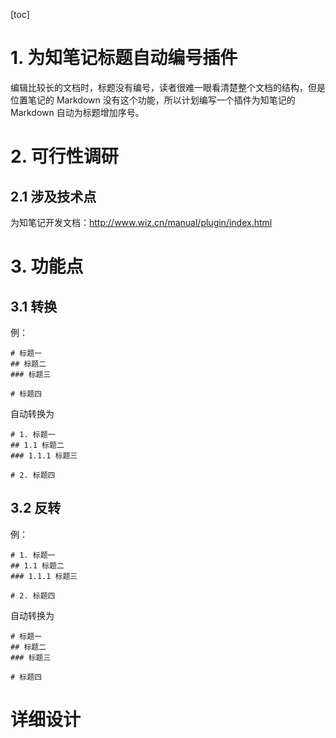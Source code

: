 [toc]
# 1. 为知笔记标题自动编号插件
编辑比较长的文档时，标题没有编号，读者很难一眼看清楚整个文档的结构，但是位置笔记的 Markdown 没有这个功能，所以计划编写一个插件为知笔记的 Markdown 自动为标题增加序号。

# 2. 可行性调研
## 2.1 涉及技术点
为知笔记开发文档：http://www.wiz.cn/manual/plugin/index.html

# 3. 功能点
## 3.1 转换
例：
```
# 标题一
## 标题二
### 标题三

# 标题四
```
自动转换为
```
# 1. 标题一
## 1.1 标题二
### 1.1.1 标题三

# 2. 标题四
```

## 3.2 反转
例：
```
# 1. 标题一
## 1.1 标题二
### 1.1.1 标题三

# 2. 标题四
```
自动转换为
```
# 标题一
## 标题二
### 标题三

# 标题四
```

# 详细设计
